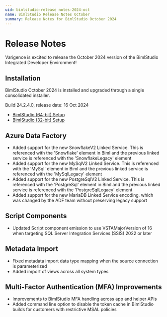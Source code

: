 ```yaml
---
uid: bimlstudio-release notes-2024-oct
name: BimlStudio Release Notes October
summary: Release Notes for BimlStudio October 2024
---
```


# Release Notes

Varigence is excited to release the October 2024 version of the BimlStudio Integrated Developer Environment!

## Installation

BimlStudio October 2024 is installed and upgraded through a single consolidated installer.

<!--
MANUALLY UPDATE BUILD NUMBER UPON RELEASE
-->

Build 24.2.4.0, release date: 16 Oct 2024

* [BimlStudio (64-bit) Setup](https://varigence.com/downloads/bimlstudiosetup_x64_24.2.124.0.exe)
* [BimlStudio (32-bit) Setup](https://varigence.com/downloads/bimlstudiosetup_x86_24.2.124.0.exe)


## Azure Data Factory

- Added support for the new SnowflakeV2 Linked Service. This is referenced with the 'Snowflake' element in Biml and the previous linked service is referenced with the 'SnowflakeLegacy' element
- Added support for the new MySqlV2 Linked Service. This is referenced with the 'MySql' element in Biml and the previous linked service is referenced with the 'MySqlLegacy' element
- Added support for the new PostgreSqlV2 Linked Service. This is referenced with the 'PostgreSql' element in Biml and the previous linked service is referenced with the 'PostgreSqlLegacy' element
- Added support for the new MariaDB Linked Service encoding, which was changed by the ADF team without preserving legacy support

## Script Components

- Updated Script component emission to use VSTAMajorVersion of 16 when targeting SQL Server Integration Services (SSIS) 2022 or later

## Metadata Import

- Fixed metadata import data type mapping when the source connection is parameterized
- Added import of views across all system types

## Multi-Factor Authentication (MFA) Improvements

- Improvements to BimlStudio MFA handling across app and helper APIs
- Added command line option to disable the token cache in BimlStudio builds for customers with restrictive MSAL policies

